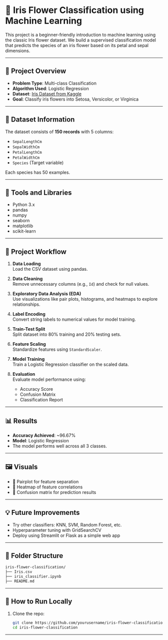 # 🌸 Iris Flower Classification using Machine Learning

This project is a beginner-friendly introduction to machine learning using the classic Iris flower dataset. We build a supervised classification model that predicts the species of an iris flower based on its petal and sepal dimensions.

---

## 📌 Project Overview

- **Problem Type**: Multi-class Classification
- **Algorithm Used**: Logistic Regression
- **Dataset**: [Iris Dataset from Kaggle](https://www.kaggle.com/datasets/uciml/iris)
- **Goal**: Classify iris flowers into Setosa, Versicolor, or Virginica

---

## 📂 Dataset Information

The dataset consists of **150 records** with 5 columns:
- `SepalLengthCm`
- `SepalWidthCm`
- `PetalLengthCm`
- `PetalWidthCm`
- `Species` (Target variable)

Each species has 50 examples.

---

## 🔧 Tools and Libraries

- Python 3.x
- pandas
- numpy
- seaborn
- matplotlib
- scikit-learn

---

## 🧪 Project Workflow

1. **Data Loading**  
   Load the CSV dataset using pandas.

2. **Data Cleaning**  
   Remove unnecessary columns (e.g., `Id`) and check for null values.

3. **Exploratory Data Analysis (EDA)**  
   Use visualizations like pair plots, histograms, and heatmaps to explore relationships.

4. **Label Encoding**  
   Convert string labels to numerical values for model training.

5. **Train-Test Split**  
   Split dataset into 80% training and 20% testing sets.

6. **Feature Scaling**  
   Standardize features using `StandardScaler`.

7. **Model Training**  
   Train a Logistic Regression classifier on the scaled data.

8. **Evaluation**  
   Evaluate model performance using:
   - Accuracy Score
   - Confusion Matrix
   - Classification Report

---

## 📊 Results

- **Accuracy Achieved**: ~96.67%
- **Model**: Logistic Regression
- The model performs well across all 3 classes.

---

## 🖼️ Visuals

- 📌 Pairplot for feature separation
- 📌 Heatmap of feature correlations
- 📌 Confusion matrix for prediction results

---

## 💡 Future Improvements

- Try other classifiers: KNN, SVM, Random Forest, etc.
- Hyperparameter tuning with GridSearchCV
- Deploy using Streamlit or Flask as a simple web app

---
## 📂 Folder Structure

```bash
iris-flower-classification/
├── Iris.csv
├── iris_classifier.ipynb
├── README.md
```

---


## 🚀 How to Run Locally

1. Clone the repo:
   ```bash
   git clone https://github.com/yourusername/iris-flower-classification.git
   cd iris-flower-classification
   ```

---





